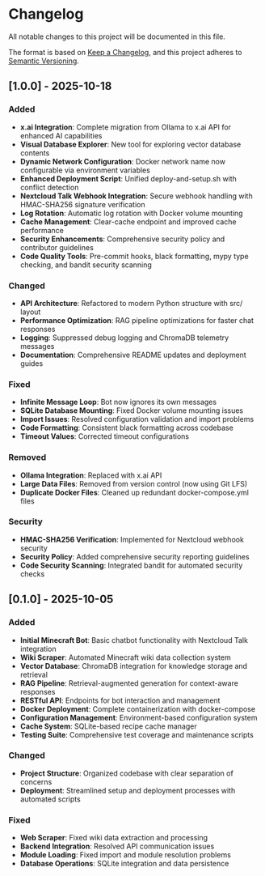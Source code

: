 # Changelog

All notable changes to this project will be documented in this file.

The format is based on [Keep a Changelog](https://keepachangelog.com/en/1.0.0/),
and this project adheres to [Semantic Versioning](https://semver.org/spec/v2.0.0.html).

## [1.0.0] - 2025-10-18

### Added
- **x.ai Integration**: Complete migration from Ollama to x.ai API for enhanced AI capabilities
- **Visual Database Explorer**: New tool for exploring vector database contents
- **Dynamic Network Configuration**: Docker network name now configurable via environment variables
- **Enhanced Deployment Script**: Unified deploy-and-setup.sh with conflict detection
- **Nextcloud Talk Webhook Integration**: Secure webhook handling with HMAC-SHA256 signature verification
- **Log Rotation**: Automatic log rotation with Docker volume mounting
- **Cache Management**: Clear-cache endpoint and improved cache performance
- **Security Enhancements**: Comprehensive security policy and contributor guidelines
- **Code Quality Tools**: Pre-commit hooks, black formatting, mypy type checking, and bandit security scanning

### Changed
- **API Architecture**: Refactored to modern Python structure with src/ layout
- **Performance Optimization**: RAG pipeline optimizations for faster chat responses
- **Logging**: Suppressed debug logging and ChromaDB telemetry messages
- **Documentation**: Comprehensive README updates and deployment guides

### Fixed
- **Infinite Message Loop**: Bot now ignores its own messages
- **SQLite Database Mounting**: Fixed Docker volume mounting issues
- **Import Issues**: Resolved configuration validation and import problems
- **Code Formatting**: Consistent black formatting across codebase
- **Timeout Values**: Corrected timeout configurations

### Removed
- **Ollama Integration**: Replaced with x.ai API
- **Large Data Files**: Removed from version control (now using Git LFS)
- **Duplicate Docker Files**: Cleaned up redundant docker-compose.yml files

### Security
- **HMAC-SHA256 Verification**: Implemented for Nextcloud webhook security
- **Security Policy**: Added comprehensive security reporting guidelines
- **Code Security Scanning**: Integrated bandit for automated security checks

## [0.1.0] - 2025-10-05

### Added
- **Initial Minecraft Bot**: Basic chatbot functionality with Nextcloud Talk integration
- **Wiki Scraper**: Automated Minecraft wiki data collection system
- **Vector Database**: ChromaDB integration for knowledge storage and retrieval
- **RAG Pipeline**: Retrieval-augmented generation for context-aware responses
- **RESTful API**: Endpoints for bot interaction and management
- **Docker Deployment**: Complete containerization with docker-compose
- **Configuration Management**: Environment-based configuration system
- **Cache System**: SQLite-based recipe cache manager
- **Testing Suite**: Comprehensive test coverage and maintenance scripts

### Changed
- **Project Structure**: Organized codebase with clear separation of concerns
- **Deployment**: Streamlined setup and deployment processes with automated scripts

### Fixed
- **Web Scraper**: Fixed wiki data extraction and processing
- **Backend Integration**: Resolved API communication issues
- **Module Loading**: Fixed import and module resolution problems
- **Database Operations**: SQLite integration and data persistence
